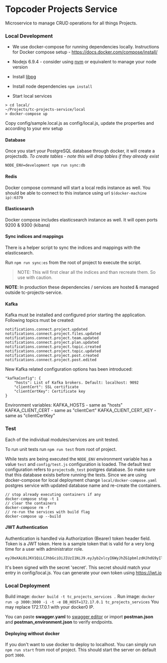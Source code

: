 # Topcoder Projects Service

Microservice to manage CRUD operations for all things Projects.

### Local Development
* We use docker-compose for running dependencies locally. Instructions for Docker compose setup - https://docs.docker.com/compose/install/
* Nodejs 6.9.4 - consider using [nvm](https://github.com/creationix/nvm) or equivalent to manage your node version
* Install [libpg](https://www.npmjs.com/package/pg-native)
* Install node dependencies
`npm install`

* Start local services
```~/Projects/tc-projects-service
> cd local/
~/Projects/tc-projects-service/local
> docker-compose up
```
Copy config/sample.local.js as config/local.js, update the properties and according to your env setup

#### Database
Once you start your PostgreSQL database through docker, it will create a projectsdb.
*To create tables - note this will drop tables if they already exist*
```
NODE_ENV=development npm run sync:db
```

#### Redis
Docker compose command will start a local redis instance as well. You should be able to connect to this instance using url `$(docker-machine ip):6379`

#### Elasticsearch
Docker compose includes elasticsearch instance as well. It will open ports 9200 & 9300 (kibana)

#### Sync indices and mappings

There is a helper script to sync the indices and mappings with the elasticsearch.

Run `npm run sync:es` from the root of project to execute the script.

> NOTE: This will first clear all the indices and than recreate them. So use with caution.

**NOTE**: In production these dependencies / services are hosted & managed outside tc-projects-service.

#### Kafka
Kafka must be installed and configured prior starting the application.
Following topics must be created:
```
notifications.connect.project.updated
notifications.connect.project.files.updated
notifications.connect.project.team.updated
notifications.connect.project.plan.updated
notifications.connect.project.topic.created
notifications.connect.project.topic.updated
notifications.connect.project.post.created
notifications.connect.project.post.edited
```

New Kafka related configuration options has been introduced:
```
"kafkaConfig": {
    "hosts": List of Kafka brokers. Default: localhost: 9092
    "clientCert": SSL certificate
    "clientCertKey": Certificate key
}
```
Environment variables:
KAFKA_HOSTS - same as "hosts"
KAFKA_CLIENT_CERT - same as "clientCert"
KAFKA_CLIENT_CERT_KEY - same as "clientCertKey"

### Test

Each of the individual modules/services are unit tested.

To run unit tests run `npm run test` from root of project.

While tests are being executed the `NODE_ENV` environment variable has a value `test` and `config/test.js` configuration is loaded. The default test configuration refers to `projectsdb_test` postgres database. So make sure that this database exists before running the tests. Since we are using docker-compose for local deployment change `local/docker-compose.yaml` postgres service with updated database name and re-create the containers.

```
// stop already executing containers if any
docker-compose stop -t 1
// clear the containers
docker-compose rm -f
// re-run the services with build flag
docker-compose up --build
```

#### JWT Authentication
Authentication is handled via Authorization (Bearer) token header field. Token is a JWT token. Here is a sample token that is valid for a very long time for a user with administrator role.
```
eyJ0eXAiOiJKV1QiLCJhbGciOiJIUzI1NiJ9.eyJyb2xlcyI6WyJhZG1pbmlzdHJhdG9yIl0sImlzcyI6Imh0dHBzOi8vYXBpLnRvcGNvZGVyLWRldi5jb20iLCJoYW5kbGUiOiJwc2hhaDEiLCJleHAiOjI0NjI0OTQ2MTgsInVzZXJJZCI6IjQwMTM1OTc4IiwiaWF0IjoxNDYyNDk0MDE4LCJlbWFpbCI6InBzaGFoMUB0ZXN0LmNvbSIsImp0aSI6ImY0ZTFhNTE0LTg5ODAtNDY0MC04ZWM1LWUzNmUzMWE3ZTg0OSJ9.XuNN7tpMOXvBG1QwWRQROj7NfuUbqhkjwn39Vy4tR5I
```
It's been signed with the secret 'secret'. This secret should match your entry in config/local.js. You can generate your own token using https://jwt.io

### Local Deployment
Build image:
`docker build -t tc_projects_services .`
Run image:
`docker run -p 3000:3000 -i -t -e DB_HOST=172.17.0.1 tc_projects_services`
You may replace 172.17.0.1 with your docker0 IP.

You can paste **swagger.yaml** to  [swagger editor](http://editor.swagger.io/) or import **postman.json** and **postman_environment.json** to verify endpoints.

#### Deploying without docker
If you don't want to use docker to deploy to localhost. You can simply run `npm run start` from root of project. This should start the server on default port `3000`.
